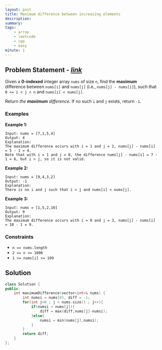 ```yaml
---
layout: post
title: Maximum difference between increasing elements
description: 
summary: 
tags:
    - array
    - leetcode
    - cpp
    - easy
minute: 1
---
```


## Problem Statement - [*link*](https://leetcode.com/problems/maximum-difference-between-increasing-elements/)
Given a **0-indexed** integer array `nums` of size `n`, find the **maximum** difference between `nums[i]` and `nums[j]` (i.e., `nums[j] - nums[i]`), such that `0 <= i < j < n` and `nums[i] < nums[j]`.

Return *the **maximum** difference.* If no such `i` and `j` exists, return `-1`.

### Examples
**Example 1:**
```
Input: nums = [7,1,5,4]
Output: 4
Explanation:
The maximum difference occurs with i = 1 and j = 2, nums[j] - nums[i] = 5 - 1 = 4.
Note that with i = 1 and j = 0, the difference nums[j] - nums[i] = 7 - 1 = 6, but i > j, so it is not valid.
```

**Example 2:**
```
Input: nums = [9,4,3,2]
Output: -1
Explanation:
There is no i and j such that i < j and nums[i] < nums[j].
```

**Example 3:**
```
Input: nums = [1,5,2,10]
Output: 9
Explanation:
The maximum difference occurs with i = 0 and j = 3, nums[j] - nums[i] = 10 - 1 = 9.
```
### Constraints
+ `n == nums.length`
+ `2 <= n <= 1000`
+ `1 <= nums[i] <= 109`

## Solution
```cpp
class Solution {
public:
    int maximumDifference(vector<int>& nums) {
        int numsi = nums[0], diff = -1;
        for(int j=0 ; j < nums.size() ; j++){
            if(numsi < nums[j]){
                diff = max(diff,nums[j]-numsi);
            }else{
                numsi = min(nums[j],numsi);
            }
        }
        return diff;
    }
};
```
